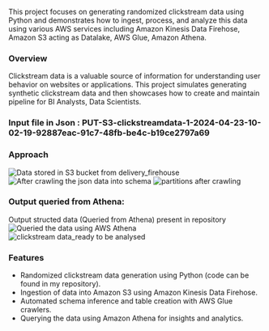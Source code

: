This project focuses on generating randomized clickstream data using Python and demonstrates how to ingest, process, and analyze this data using various AWS services including Amazon Kinesis Data Firehose, Amazon S3 acting as Datalake, AWS Glue, Amazon Athena.

### **Overview**
Clickstream data is a valuable source of information for understanding user behavior on websites or applications. This project simulates generating synthetic clickstream data and then showcases how to create and maintain pipeline for BI Analysts, Data Scientists.
  
### **Input file** in Json : PUT-S3-clickstreamdata-1-2024-04-23-10-02-19-92887eac-91c7-48fb-be4c-b19ce2797a69

### **Approach**
  ![Data stored in S3 bucket from delivery_firehouse](https://github.com/Ashvakg/ClickStream_Data-Pipeline/assets/83398283/fb0c352c-bf58-4a8d-82d8-d2c428e633eb)
  ![After crawling the json data into schema](https://github.com/Ashvakg/ClickStream_Data-Pipeline/assets/83398283/fd0e4bbf-64a5-4113-a73b-d22ee9853ed1)
  ![partitions after crawling](https://github.com/Ashvakg/ClickStream_Data-Pipeline/assets/83398283/bf02aee3-33b8-4d4f-aabe-7f5c77d2fb60)

### **Output** queried from Athena:
Output structed data (Queried from Athena) present in repository
  ![Queried the data using AWS Athena](https://github.com/Ashvakg/ClickStream_Data-Pipeline/assets/83398283/11ca8d32-1334-4f66-8217-e3192a55b8ab)
  ![clickstream data_ready to be analysed](https://github.com/Ashvakg/ClickStream_Data-Pipeline/assets/83398283/6e235926-1eca-4c68-979c-1049c4877eb7)

### **Features**
- Randomized clickstream data generation using Python (code can be found in my repository).
- Ingestion of data into Amazon S3 using Amazon Kinesis Data Firehose.
- Automated schema inference and table creation with AWS Glue crawlers.
- Querying the data using Amazon Athena for insights and analytics.

